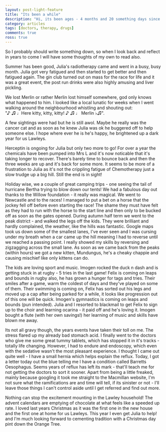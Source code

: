 ```yaml
---
layout: post-light-feature
title: "Its been a while"
description: "Hi, its been ages - 4 months and 20 something days since my last post!"
category: articles
tags: [doctors, therapy, drugs]
comments: true
ross: true
---
```


So I probably should write something down, so when I look back and reflect in years to come I will have some thoughts of my own to read also.

Summer has been good, Julia's radiotherapy came and went in a busy, busy month. Julia got very fatigued and then started to get better and then fatigued again.  The gin club turned out on mass for the race for life and it was a great event, the post run drinks were also highly amusing and liver pickling.

We lost Merlin or rather Merlin lost himself somewhere, god only knows what happened to him. I looked like a local lunatic for weeks when I went walking around the neighbourhood whistling and shouting out: <br>"♪ ♫ ♩Here kitty, kitty, kitty! ♪ ♫ ♩ Merlin ♭♫".

A few sightings were had but he is still awol.  Maybe he really was the cancer cat and as soon as he knew Julia was ok he buggered off to help someone else.  I hope where ever he is he's happy, he brightened up a dark year for us Lawleys.

Herceptin is ongoing for Julia but only two more to go!  For over a year the chemicals have been pumped into Mrs L and it's now noticable that it's taking longer to recover.  There's barely time to bounce back and then the three weeks are up and it's back for some more.  It seems to be more of a frustration to Julia as it's not the crippling fatigue of Chemotherapy just a slow trudge up a big hill.  Still the end is in sight!

Holiday wise, we a couple of great camping trips - one seeing the tail of hurricane Bertha trying to blow down our tents!  We had a fabulous day out thanks to the Willow foundation - it really was magical.  We went to Newcastle and to the races!  I managed to put a bet on a horse that the jockey fell off before even starting the race! The shame they must have felt as they had to run with the horse to the start line and then only to be bucked off as soon as the gates opened.  During autumn half term we went to the peak district - and walked the legs off the kids. They were brilliant and hardly complained, the weather, like the hills was fantastic. Google maps took us down some of the smallest lanes, I've ever seen and I was cursing under my breath when a car came up the hill meaning I had to reverse until we reached a passing point. I really showed my skills by reversing and zigzagging across the small lane. As soon as we came back from the peaks (within hours) we got a new kitten, Mundungus, he's a cheaky chappie and causing mischief like only kittens can do.

The kids are loving sport and music. Imogen rocked the duck n dash and is getting stuck in at rugby - 5 tries in the last game! Felix is coming on leaps and bounds in rugby also, he has grown a hunger for tags and tries. Their smiles after a game, warm the coldest of days and they've played on some of them.  Their swimming is coming on, Felix has sorted out his legs and moved up a cap after being parked for a while, it looks like progression out of this one will be quick.  Imogen's gymnastics is coming on leaps and bounds (pun intended).  Julia and I resorted to blackmail to get Felix to sign up to the choir and learning ocarina - it paid off and he's loving it. Imogen bought a flute (with her own savings!) her learning of music and skills have blown me away.

Its not all gravy though, the years events have taken their toll on me. The stress flared up my already bad stomach acid.  I finally went to the doctors who give me some great tummy tablets, which has stopped it in it's tracks - totally life changing. However, I had to endure and endoscopy, which even with the sedative wasn't the most pleasant experience.  I thought I came out quite well - I have a small hernia which helps explain the reflux.  Today, I got a letter today out the blue telling me I have a condition called Barretts Oesophagus.  Seems years of reflux has left its mark - that'll teach me for not getting the doctors to sort it sooner. Apart from being a little freaked, mainly because googling it took me straight to the Macmillan website, I'm not sure what the ramifications are and time will tell, if its sinister or not - I'll leave those things I can't control aside until I get referred and find out more.

Nothing can stop the excitement mounting in the Lawley household! The advent calendars are emptying of chocolate at what feels like a speeded up rate.  I loved last years Christmas as it was the first one in the new house and the first one at home for us Lawleys.  This year I even get Julia to help! and I'm much looking forward to cementing tradition with a Christmas day pint down the Orange Tree.
